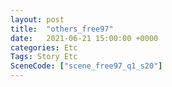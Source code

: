 ```yaml
---
layout: post
title:  "others_free97"
date:   2021-06-21 15:00:00 +0000
categories: Etc
Tags: Story Etc
SceneCode: ["scene_free97_q1_s20"]
---
```

